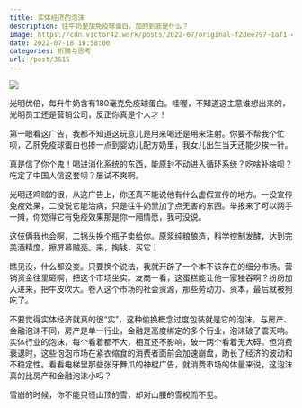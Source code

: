 ```yaml
---
title: 实体经济的泡沫
description: 往牛奶里加免疫球蛋白，加的到底是什么？
image: https://cdn.victor42.work/posts/2022-07/original-f2dee797-1af1-481e-9b4a-9f15a6bfa09b.jpeg
date: 2022-07-18 10:58:00
categories: 折腾与思考
url: /post/3615
---
```


![](https://cdn.victor42.work/posts/2022-07/original-f2dee797-1af1-481e-9b4a-9f15a6bfa09b.jpeg)

光明优倍，每升牛奶含有180毫克免疫球蛋白。哇喔，不知道这主意谁想出来的，光明员工还是营销公司，反正你真是个人才！

第一眼看这广告，我都不知道这玩意儿是用来喝还是用来注射。你要不帮我个忙呗，乙肝免疫球蛋白也掺一点到婴幼儿配方奶里，我女儿出生当天还能少挨一针。

真是信了你个鬼！喝进消化系统的东西，能原封不动进入循环系统？吃啥补啥呗？吃定了中国人信这套呗？屡试不爽啊。

光明还鸡贼的很，从这广告上，你还真不能说他有什么虚假宣传的地方。一没宣传免疫效果，二没说它能治病，只是往牛奶里加了点无害的东西。举报来了可以两手一摊，你觉得它有免疫效果那是你一厢情愿，我可没说。

这伎俩我也会啊，二锅头换个瓶子卖给你。原浆纯粮酿造，科学控制发酵，达到完美酒精度，擦屏幕贼亮。来，掏钱，买它！

瞧见没，什么都没变。只要换个说法，我就开辟了一个本不该存在的细分市场。营销资金往里砸啊，把这个市场坐实。友商一看，这蛋糕能让他一家独吞啊？纷纷加入进来，把牛皮吹大。卷入这个市场的社会资源，那些劳动力、资本，最后就被狗吃了。

不要觉得实体经济就真的很“实”，这种偷换概念过度包装就是它的泡沫。与房产、金融泡沫不同，房产是单一行业，金融是高度绑定的多个行业，泡沫破了震天响。实体行业的泡沫，每个看着都不大，相互还不影响，破一两个看着无大碍。但消费衰退时，这些泡泡市场在紧衣缩食的消费者面前会加速崩盘，助长了经济的波动和不稳定性。看看电梯里那些张牙舞爪的神棍广告，就消费市场的体量来说，这泡沫真的比房产和金融泡沫小吗？

雪崩的时候，你不能只怪山顶的雪，却对山腰的雪视而不见。
